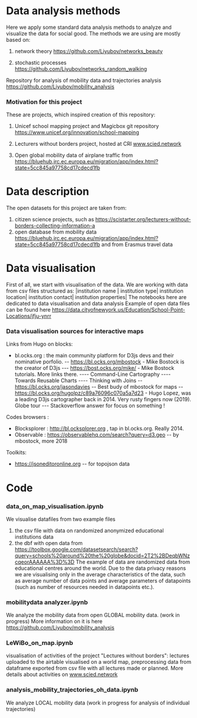 # Data analysis methods 

Here we apply some standard data analysis methods to analyze and visualize the data for social good. 
The methods we are using are mostly based on:

1. network theory 
https://github.com/Liyubov/networks_beauty

2. stochastic processes 
https://github.com/Liyubov/networks_random_walking

Repository for analysis of mobility data and trajectories analysis https://github.com/Liyubov/mobility_analysis


### Motivation for this project

These are projects, which inspired creation of this repository:

1. Unicef school mapping project and Magicbox git repository
https://www.unicef.org/innovation/school-mapping

2. Lecturers without borders project, hosted at CRI 
www.scied.network 

3. Open global mobility data of airplane traffic 
from https://bluehub.jrc.ec.europa.eu/migration/app/index.html?state=5cc845a97758cd17cdecd1fb 

# Data description 

The open datasets for this project are taken from:
1. citizen science projects, such as https://scistarter.org/lecturers-without-borders-collecting-information-a
2. open database from mobility data 
https://bluehub.jrc.ec.europa.eu/migration/app/index.html?state=5cc845a97758cd17cdecd1fb 
and from Erasmus travel data



# Data visualisation 

First of all, we start with visualisation of the data. 
We are working with data from csv files structured as:
   |institution name | institution type| institution location| institution contact| institution properties|
The notebooks here are dedicated to data visualisation and data analysis
Example of open data files can be found here https://data.cityofnewyork.us/Education/School-Point-Locations/jfju-ynrr

### Data visualisation sources for interactive maps

Links from Hugo on blocks:
- bl.ocks.org : the main community platform for D3js devs and their nominative porfolio.
-- https://bl.ocks.org/mbostock - Mike Bostock is the creator of D3js
--- https://bost.ocks.org/mike/ - Mike Bostock  tutorials. More links there.
---- Command-Line Cartography
---- Towards Reusable Charts
---- Thinking with Joins
-- https://bl.ocks.org/jasondavies -- Best budy of mbostock for maps
-- https://bl.ocks.org/hugolpz/c89a76096c070a5a7d23 - Hugo Lopez, was a leading D3js cartographer back in 2014. Very rusty fingers now (2019). Globe tour
--- Stackoverflow answer for focus on something !

Codes browsers :
- Blocksplorer : http://bl.ocksplorer.org , tap in bl.ocks.org. Really 2014.
- Observable : https://observablehq.com/search?query=d3.geo -- by mbostock, more 2018

Toolkits:
- https://jsoneditoronline.org -- for topojson data

# Code

### data_on_map_visualisation.ipynb 

We visualise datafiles from two example files 
1. the csv file with data on randomized anonymized educational institutions data
2. the dbf with open data from https://toolbox.google.com/datasetsearch/search?query=schools%20around%20the%20globe&docid=2T2%2BDeqbWNzcqeorAAAAAA%3D%3D 
The example of data are randomized data from educational centres around the world. 
Due to the data privacy reasons we are visualising only in the average characteristics of the data, such as average number of data points and average parameters of datapoints (such as number of resources needed in datapoints etc.).

### mobilitydata analyzer.ipynb 

We analyze the mobility data from open GLOBAL mobility data. (work in progress)
More information on it is here https://github.com/Liyubov/mobility_analysis


### LeWiBo_on_map.ipynb 
visualisation of activities of the project "Lectures without borders": lectures uploaded to the airtable visualised on a world map, 
preprocessing data from dataframe exported from csv file with all lectures made or planned. More details about activities on www.scied.network

###  	analysis_mobility_trajectories_oh_data.ipynb 
We analyze LOCAL mobility data 
(work in progress for analysis of individual trajectories)
